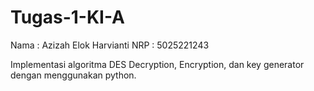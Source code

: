 # Tugas-1-KI-A

Nama  : Azizah Elok Harvianti
NRP   : 5025221243

Implementasi algoritma DES Decryption, Encryption, dan key generator dengan menggunakan python.
